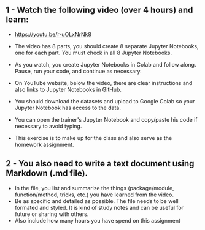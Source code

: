 ## 1 - Watch the following video (over 4 hours) and learn:

- https://youtu.be/r-uOLxNrNk8

- The video has 8 parts, you should create 8 separate Jupyter Notebooks, one for each part. You must check in all 8 Jupyter Notebooks.
- As you watch, you create Jupyter Notebooks in Colab and follow along. Pause, run your code, and continue as necessary.
- On YouTube website, below the video, there are clear instructions and also links to Jupyter Notebooks in GitHub.
- You should download the datasets and upload to Google Colab so your Jupyter Notebook has access to the data.
- You can open the trainer's Jupyter Notebook and copy/paste his code if necessary to avoid typing.
- This exercise is to make up for the class and also serve as the homework assignment. 

## 2 - You also need to write a text document using Markdown (.md file).

- In the file, you list and summarize the things (package/module, function/method, tricks, etc.) you have learned from the video. 
- Be as specific and detailed as possible. The file needs to be well formated and styled. It is kind of study notes and can be useful for future or sharing with others.
- Also include how many hours you have spend on this assignment
